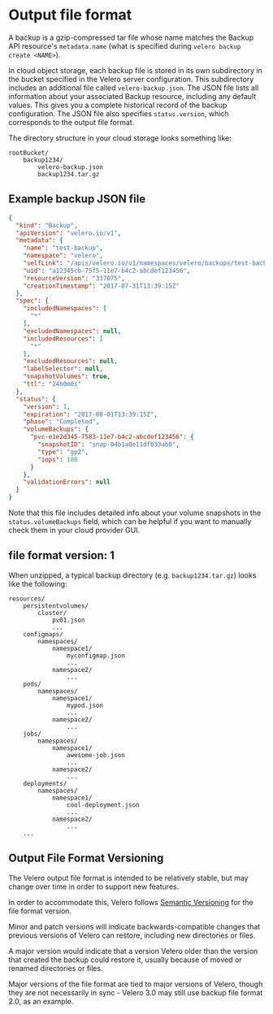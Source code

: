 # Output file format

A backup is a gzip-compressed tar file whose name matches the Backup API resource's `metadata.name` (what is specified during `velero backup create <NAME>`).

In cloud object storage, each backup file is stored in its own subdirectory in the bucket specified in the Velero server configuration. This subdirectory includes an additional file called `velero-backup.json`. The JSON file lists all information about your associated Backup resource, including any default values. This gives you a complete historical record of the backup configuration. The JSON file also specifies `status.version`, which corresponds to the output file format.

The directory structure in your cloud storage looks something like:

```
rootBucket/
    backup1234/
        velero-backup.json
        backup1234.tar.gz
```

## Example backup JSON file

```json
{
  "kind": "Backup",
  "apiVersion": "velero.io/v1",
  "metadata": {
    "name": "test-backup",
    "namespace": "velero",
    "selfLink": "/apis/velero.io/v1/namespaces/velero/backups/test-backup",
    "uid": "a12345cb-75f5-11e7-b4c2-abcdef123456",
    "resourceVersion": "337075",
    "creationTimestamp": "2017-07-31T13:39:15Z"
  },
  "spec": {
    "includedNamespaces": [
      "*"
    ],
    "excludedNamespaces": null,
    "includedResources": [
      "*"
    ],
    "excludedResources": null,
    "labelSelector": null,
    "snapshotVolumes": true,
    "ttl": "24h0m0s"
  },
  "status": {
    "version": 1,
    "expiration": "2017-08-01T13:39:15Z",
    "phase": "Completed",
    "volumeBackups": {
      "pvc-e1e2d345-7583-11e7-b4c2-abcdef123456": {
        "snapshotID": "snap-04b1a8e11dfb33ab0",
        "type": "gp2",
        "iops": 100
      }
    },
    "validationErrors": null
  }
}
```
Note that this file includes detailed info about your volume snapshots in the `status.volumeBackups` field, which can be helpful if you want to manually check them in your cloud provider GUI.

## file format version: 1

When unzipped, a typical backup directory (e.g. `backup1234.tar.gz`) looks like the following:

```
resources/
    persistentvolumes/
        cluster/
            pv01.json
            ...
    configmaps/
        namespaces/
            namespace1/
                myconfigmap.json
                ...
            namespace2/
                ...
    pods/
        namespaces/
            namespace1/
                mypod.json
                ...
            namespace2/
                ...
    jobs/
        namespaces/
            namespace1/
                awesome-job.json
                ...
            namespace2/
                ...
    deployments/
        namespaces/
            namespace1/
                cool-deployment.json
                ...
            namespace2/
                ...
    ...
```

## Output File Format Versioning

The Velero output file format is intended to be relatively stable, but may change over time in order to support new features.

In order to accommodate this, Velero follows [Semantic Versioning](http://semver.org/) for the file format version.

Minor and patch versions will indicate backwards-compatible changes that previous versions of Velero can restore, including new directories or files.

A major version would indicate that a version Velero older than the version that created the backup could restore it, usually because of moved or renamed directories or files.

Major versions of the file format are tied to major versions of Velero, though they are not necessarily in sync - Velero 3.0 may still use backup file format 2.0, as an example.

